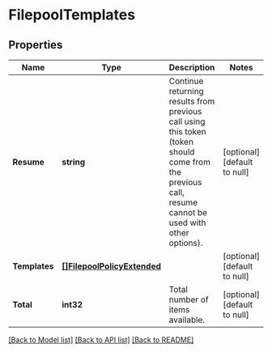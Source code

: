# FilepoolTemplates

## Properties
Name | Type | Description | Notes
------------ | ------------- | ------------- | -------------
**Resume** | **string** | Continue returning results from previous call using this token (token should come from the previous call, resume cannot be used with other options). | [optional] [default to null]
**Templates** | [**[]FilepoolPolicyExtended**](FilepoolPolicyExtended.md) |  | [optional] [default to null]
**Total** | **int32** | Total number of items available. | [optional] [default to null]

[[Back to Model list]](../README.md#documentation-for-models) [[Back to API list]](../README.md#documentation-for-api-endpoints) [[Back to README]](../README.md)


